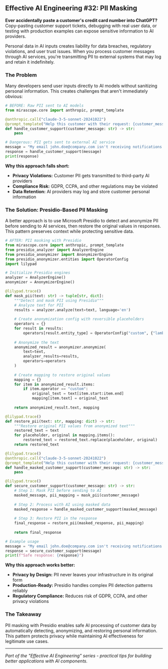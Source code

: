 ## Effective AI Engineering #32: PII Masking

**Ever accidentally paste a customer's credit card number into ChatGPT?** Copy-pasting customer support tickets, debugging with real user data, or testing with production examples can expose sensitive information to AI providers.

Personal data in AI inputs creates liability for data breaches, regulatory violations, and user trust issues. When you process customer messages through AI services, you're transmitting PII to external systems that may log and retain it indefinitely.

### The Problem

Many developers send user inputs directly to AI models without sanitizing personal information. This creates challenges that aren't immediately obvious:

```python
# BEFORE: Raw PII sent to AI models
from mirascope.core import anthropic, prompt_template

@anthropic.call("claude-3-5-sonnet-20241022")
@prompt_template("Help this customer with their request: {customer_message}")
def handle_customer_support(customer_message: str) -> str:
    pass

# Dangerous: PII gets sent to external AI service
message = "My email john.doe@company.com isn't receiving notifications and my phone 555-123-4567 needs to be updated"
response = handle_customer_support(message)
print(response)
```

**Why this approach falls short:**

- **Privacy Violations:** Customer PII gets transmitted to third-party AI providers
- **Compliance Risk:** GDPR, CCPA, and other regulations may be violated
- **Data Retention:** AI providers may log and store customer personal information

### The Solution: Presidio-Based PII Masking

A better approach is to use Microsoft Presidio to detect and anonymize PII before sending to AI services, then restore the original values in responses. This pattern preserves context while protecting sensitive data.

```python
# AFTER: PII masking with Presidio
from mirascope.core import anthropic, prompt_template
from presidio_analyzer import AnalyzerEngine
from presidio_anonymizer import AnonymizerEngine
from presidio_anonymizer.entities import OperatorConfig
import lilypad

# Initialize Presidio engines
analyzer = AnalyzerEngine()
anonymizer = AnonymizerEngine()

@lilypad.trace()
def mask_pii(text: str) -> tuple[str, dict]:
    """Detect and mask PII using Presidio"""
    # Analyze text for PII
    results = analyzer.analyze(text=text, language='en')
    
    # Create anonymization config with reversible placeholders
    operators = {}
    for result in results:
        operators[result.entity_type] = OperatorConfig("custom", {"lambda": lambda _: f"<{result.entity_type}>"})
    
    # Anonymize the text
    anonymized_result = anonymizer.anonymize(
        text=text,
        analyzer_results=results,
        operators=operators
    )
    
    # Create mapping to restore original values
    mapping = {}
    for item in anonymized_result.items:
        if item.operator == "custom":
            original_text = text[item.start:item.end]
            mapping[item.text] = original_text
    
    return anonymized_result.text, mapping

@lilypad.trace()
def restore_pii(text: str, mapping: dict) -> str:
    """Restore original PII values from anonymized text"""
    restored_text = text
    for placeholder, original in mapping.items():
        restored_text = restored_text.replace(placeholder, original)
    return restored_text

@lilypad.trace()
@anthropic.call("claude-3-5-sonnet-20241022")
@prompt_template("Help this customer with their request: {customer_message}")
def handle_masked_customer_support(customer_message: str) -> str:
    pass

@lilypad.trace()
def secure_customer_support(customer_message: str) -> str:
    # Step 1: Mask PII before sending to AI
    masked_message, pii_mapping = mask_pii(customer_message)
    
    # Step 2: Process with AI using masked data
    masked_response = handle_masked_customer_support(masked_message)
    
    # Step 3: Restore PII in the response
    final_response = restore_pii(masked_response, pii_mapping)
    
    return final_response

# Example usage
message = "My email john.doe@company.com isn't receiving notifications and my phone 555-123-4567 needs to be updated"
response = secure_customer_support(message)
print(f"Safe response: {response}")
```

**Why this approach works better:**

- **Privacy by Design:** PII never leaves your infrastructure in its original form
- **Production-Ready:** Presidio handles complex PII detection patterns reliably
- **Regulatory Compliance:** Reduces risk of GDPR, CCPA, and other privacy violations

### The Takeaway

PII masking with Presidio enables safe AI processing of customer data by automatically detecting, anonymizing, and restoring personal information. This pattern protects privacy while maintaining AI effectiveness for legitimate use cases.

---
*Part of the "Effective AI Engineering" series - practical tips for building better applications with AI components.*
